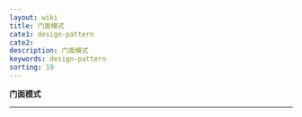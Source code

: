 ```yaml
---
layout: wiki
title: 门面模式
cate1: design-pattern
cate2: 
description: 门面模式
keywords: design-pattern
sorting: 19
---
```


**门面模式**

------





